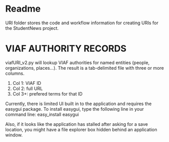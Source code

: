 # Readme
URI folder stores the code and workflow information for 
creating URIs for the StudentNews project.




# VIAF AUTHORITY RECORDS
viafURI_v2.py will lookup VIAF authorities for named entities (people, organizations, places...).
The result is a tab-delimited file with three or more columns.
1. Col 1: VIAF ID
2. Col 2: full URL
3. Col 3+: prefered terms for that ID

Currently, there is limited UI built in to the application and requires the easygui package.
To install easygui, type the following line in your command line:
easy_install easygui

Also, if it looks like the application has stalled after asking for a save location, you might have a
file explorer box hidden behind an application window.

